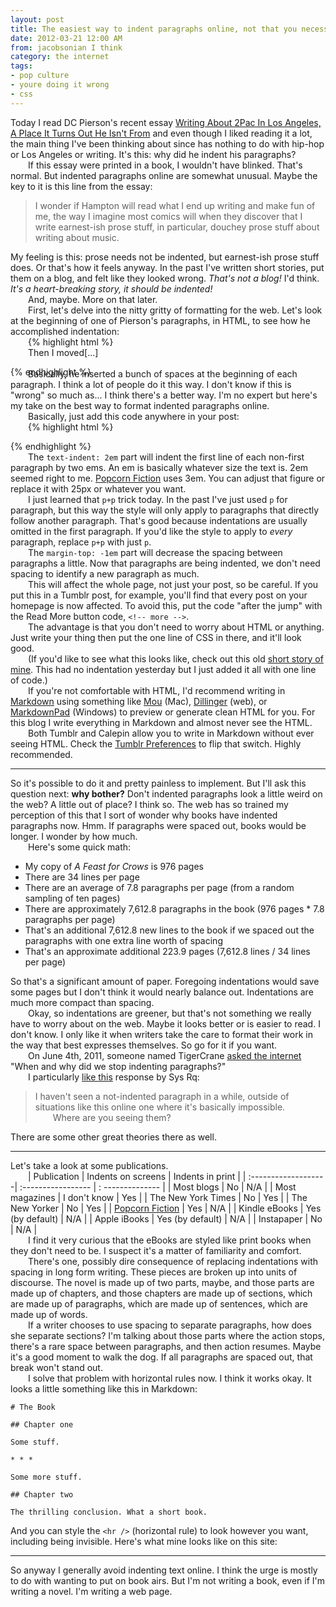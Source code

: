 ```yaml
---
layout: post
title: The easiest way to indent paragraphs online, not that you necessarily should
date: 2012-03-21 12:00 AM
from: jacobsonian I think
category: the internet
tags:
- pop culture
- youre doing it wrong
- css
---
```


Today I read DC Pierson's recent essay [Writing About 2Pac In Los Angeles, A Place It Turns Out He Isn't From](http://dcpierson.tumblr.com/post/19605918654/) and even though I liked reading it a lot, the main thing I've been thinking about since has nothing to do with hip-hop or Los Angeles or writing. It's this: why did he indent his paragraphs?

If this essay were printed in a book, I wouldn't have blinked. That's normal. But indented paragraphs online are somewhat unusual. Maybe the key to it is this line from the essay:


> I wonder if Hampton will read what I end up writing and make fun of me, the way I imagine most comics will when they discover that I write earnest-ish prose stuff, in particular, douchey prose stuff about writing about music.

My feeling is this: prose needs not be indented, but earnest-ish prose stuff does. Or that's how it feels anyway. In the past I've written short stories, put them on a blog, and felt like they looked wrong. _That's not a blog!_ I'd think. _It's a heart-breaking story, it should be indented!_

And, maybe. More on that later.

First, let's delve into the nitty gritty of formatting for the web. Let's look at the beginning of one of Pierson's paragraphs, in HTML, to see how he accomplished indentation:

{% highlight html %}
<p class="body1"><span>            </span>Then I moved[...]</p>
{% endhighlight %}

Basically, he inserted a bunch of spaces at the beginning of each paragraph. I think a lot of people do it this way. I don't know if this is "wrong" so much as... I think there's a better way. I'm no expert but here's my take on the best way to format indented paragraphs online.

Basically, just add this code anywhere in your post:

{% highlight html %}
<style>p+p { text-indent: 2em; margin-top: -1em; }</style>
{% endhighlight %}

The `text-indent: 2em` part will indent the first line of each non-first paragraph by two ems. An em is basically whatever size the text is. 2em seemed right to me. [Popcorn Fiction](http://www.mulhollandbooks.com/popcornfiction/) uses 3em. You can adjust that figure or replace it with 25px or whatever you want.

I just learned that `p+p` trick today. In the past I've just used `p` for paragraph, but this way the style will only apply to paragraphs that directly follow another paragraph. That's good because indentations are usually omitted in the first paragraph. If you'd like the style to apply to _every_ paragraph, replace `p+p` with just `p`.

The `margin-top: -1em` part will decrease the spacing between paragraphs a little. Now that paragraphs are being indented, we don't need spacing to identify a new paragraph as much.

This will affect the whole page, not just your post, so be careful. If you put this in a Tumblr post, for example, you'll find that every post on your homepage is now affected. To avoid this, put the code "after the jump" with the Read More button code, `<!-- more -->`.

The advantage is that you don't need to worry about HTML or anything. Just write your thing then put the one line of CSS in there, and it'll look good.

(If you'd like to see what this looks like, check out this old [short story of mine](http://blog.maxjacobson.net/story/the-roxy-maneuver/). This had no indentation yesterday but I just added it all with one line of code.)

If you're not comfortable with HTML, I'd recommend writing in [Markdown](http://en.wikipedia.org/wiki/Markdown) using something like [Mou](http://mouapp.com) (Mac), [Dillinger](http://dillinger.io/) (web), or [MarkdownPad](http://markdownpad.com/) (Windows) to preview or generate clean HTML for you. For this blog I write everything in Markdown and almost never see the HTML.

Both Tumblr and Calepin allow you to write in Markdown without ever seeing HTML. Check the [Tumblr Preferences](https://www.tumblr.com/preferences) to flip that switch. Highly recommended.

* * *

So it's possible to do it and pretty painless to implement. But I'll ask this question next: **why bother?** Don't indented paragraphs look a little weird on the web? A little out of place? I think so. The web has so trained my perception of this that I sort of wonder why books have indented paragraphs now. Hmm. If paragraphs were spaced out, books would be longer. I wonder by how much.

Here's some quick math:

* My copy of _A Feast for Crows_ is 976 pages
* There are 34 lines per page
* There are an average of 7.8 paragraphs per page (from a random sampling of ten pages)
* There are approximately 7,612.8 paragraphs in the book (976 pages * 7.8 paragraphs per page)
* That's an additional 7,612.8 new lines to the book if we spaced out the paragraphs with one extra line worth of spacing
* That's an approximate additional 223.9 pages (7,612.8 lines / 34 lines per page)

So that's a significant amount of paper. Foregoing indentations would save some pages but I don't think it would nearly balance out. Indentations are much more compact than spacing.

Okay, so indentations are greener, but that's not something we really have to worry about on the web. Maybe it looks better or is easier to read. I don't know. I only like it when writers take the care to format their work in the way that best expresses themselves. So go for it if you want.

On June 4th, 2011, someone named TigerCrane [asked the internet](http://ask.metafilter.com/187546/Why-dont-we-indent-paragraphs-any-more) "When and why did we stop indenting paragraphs?"

I particularly [like this](http://ask.metafilter.com/187546/Why-dont-we-indent-paragraphs-any-more#2700234) response by Sys Rq:

> I haven't seen a not-indented paragraph in a while, outside of situations like this online one where it's basically impossible.
>
> Where are you seeing them?

There are some other great theories there as well.

* * *

Let's take a look at some publications.

| Publication         | Indents on screens | Indents in print |
| :-------------------| :----------------- | : -------------- |
| Most blogs          | No                 | N/A              |
| Most magazines      | I don't know       | Yes              |
| The New York Times  | No                 | Yes              |
| The New Yorker      | No                 | Yes              |
| [Popcorn Fiction][] | Yes                | N/A              |
| Kindle eBooks       | Yes (by default)   | N/A              |
| Apple iBooks        | Yes (by default)   | N/A              |
| Instapaper          | No                 | N/A              |

[Popcorn Fiction]: http://www.mulhollandbooks.com/popcornfiction/

I find it very curious that the eBooks are styled like print books when they don't need to be. I suspect it's a matter of familiarity and comfort.

There's one, possibly dire consequence of replacing indentations with spacing in long form writing. These pieces are broken up into units of discourse. The novel is made up of two parts, maybe, and those parts are made up of chapters, and those chapters are made up of sections, which are made up of paragraphs, which are made up of sentences, which are made up of words.

If a writer chooses to use spacing to separate paragraphs, how does she separate sections? I'm talking about those parts where the action stops, there's a rare space between paragraphs, and then action resumes. Maybe it's a good moment to walk the dog. If all paragraphs are spaced out, that break won't stand out.

I solve that problem with horizontal rules now. I think it works okay. It looks a little something like this in Markdown:

    # The Book

    ## Chapter one

    Some stuff.

    * * *

    Some more stuff.

    ## Chapter two

    The thrilling conclusion. What a short book.

And you can style the `<hr />` (horizontal rule) to look however you want, including being invisible. Here's what mine looks like on this site:

* * *

So anyway I generally avoid indenting text online. I think the urge is mostly to do with wanting to put on book airs. But I'm not writing a book, even if I'm writing a novel. I'm writing a web page.

